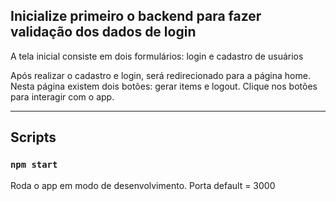 ## Inicialize primeiro o backend para fazer validação dos dados de login

<p>A tela inicial consiste em dois formulários: login e cadastro de usuários</p>
<p>Após realizar o cadastro e login, será redirecionado para a página home. Nesta página existem dois botões: gerar items e logout. Clique nos botões para interagir com o app.
</p>

<hr>

## Scripts

### `npm start`

Roda o app em modo de desenvolvimento. Porta default = 3000

